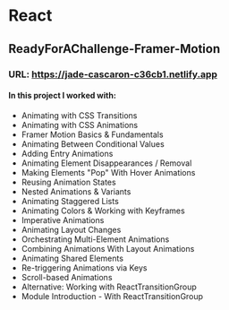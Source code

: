 # React

## ReadyForAChallenge-Framer-Motion

### URL: https://jade-cascaron-c36cb1.netlify.app

#### In this project I worked with: 

- Animating with CSS Transitions
- Animating with CSS Animations
- Framer Motion Basics & Fundamentals
- Animating Between Conditional Values
- Adding Entry Animations
- Animating Element Disappearances / Removal
- Making Elements "Pop" With Hover Animations
- Reusing Animation States
- Nested Animations & Variants
- Animating Staggered Lists
- Animating Colors & Working with Keyframes
- Imperative Animations
- Animating Layout Changes
- Orchestrating Multi-Element Animations
- Combining Animations With Layout Animations
- Animating Shared Elements
- Re-triggering Animations via Keys
- Scroll-based Animations
- Alternative: Working with ReactTransitionGroup
- Module Introduction - With ReactTransitionGroup
